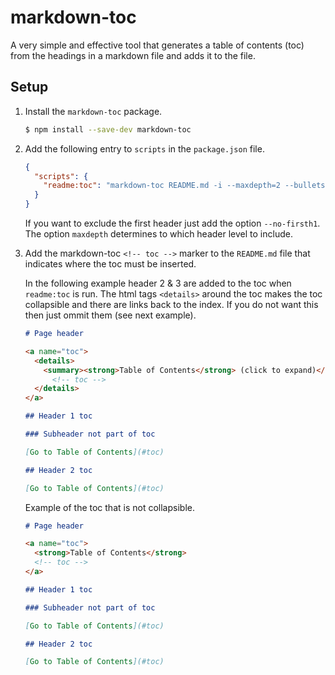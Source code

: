 # markdown-toc

A very simple and effective tool that generates a table of contents (toc) from the headings in a markdown file and adds it to the file.

## Setup

1. Install the `markdown-toc` package.

    ```bash
    $ npm install --save-dev markdown-toc
    ```

2. Add the following entry to `scripts` in the `package.json` file.

   ```json
   {
     "scripts": {
       "readme:toc": "markdown-toc README.md -i --maxdepth=2 --bullets=-"
     }
   }
   ```

    If you want to exclude the first header just add the option `--no-firsth1`. The option `maxdepth` determines to which header level to include.

2. Add the markdown-toc `<!-- toc -->` marker to the `README.md` file that indicates where the toc must be inserted.

    In the following example header 2 & 3 are added to the toc when `readme:toc` is run. The html tags `<details>` around the toc makes the toc collapsible and there are links back to the index. If you do not want this then just ommit them (see next example).

    ```md
    # Page header

    <a name="toc">
      <details>
        <summary><strong>Table of Contents</strong> (click to expand)</summary>
          <!-- toc -->
      </details>
    </a>

    ## Header 1 toc

    ### Subheader not part of toc

    [Go to Table of Contents](#toc)

    ## Header 2 toc

    [Go to Table of Contents](#toc)
    ```

    Example of the toc that is not collapsible.

    ```md
    # Page header

    <a name="toc">
      <strong>Table of Contents</strong>
      <!-- toc -->
    </a>

    ## Header 1 toc

    ### Subheader not part of toc

    [Go to Table of Contents](#toc)

    ## Header 2 toc

    [Go to Table of Contents](#toc)
    ```
